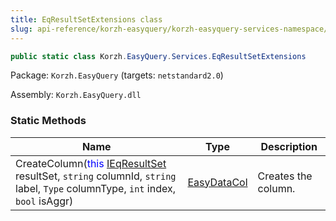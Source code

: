 ```yaml
---
title: EqResultSetExtensions class
slug: api-reference/korzh-easyquery/korzh-easyquery-services-namespace/eqresultsetextensions-class
---
```

```csharp
public static class Korzh.EasyQuery.Services.EqResultSetExtensions

```
Package: `Korzh.EasyQuery` (targets: `netstandard2.0`)

Assembly: `Korzh.EasyQuery.dll`

### Static Methods

| Name | Type | Description | 
| --- | --- | --- | 
| CreateColumn(<span style='color: blue'>this</span> [IEqResultSet](api-reference/korzh-easyquery/korzh-easyquery-services-namespace/ieqresultset-interface) resultSet, `string` columnId, `string` label, `Type` columnType, `int` index, `bool` isAggr) | [EasyDataCol](api-reference/easydata-core/easydata-namespace/easydatacol-class) | Creates the column. |
